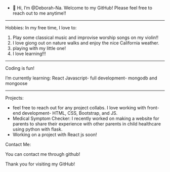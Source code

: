 - 👋 Hi, I’m @Deborah-Na. Welcome to my GitHub! Please feel free to reach out to me anytime!! 


-----------------
Hobbies: 
In my free time, I love to:

1. Play some classical music and improvise worship songs on my violin!!
2. I love giong out on nature walks and enjoy the nice California weather.
3. playing with my little one!
4. I love learning!!!

-----------------
Coding is fun!

I’m currently learning:
React Javascript- full development- mongodb and mongoose

-----------------
Projects:

- feel free to reach out for any project collabs. I love working with front-end development- HTML, CSS, Bootstrap, and JS.
- Medical Symptom Checker: I recently worked on making a website for parents to share their experience with other parents in child healthcare using python with flask.
- Working on a project with React js soon!

Contact Me:

You can contact me through github!

Thank you for visiting my GitHub!

<!---
Deborah-Na/Deborah-Na is a ✨ special ✨ repository because its `README.md` (this file) appears on your GitHub profile.
You can click the Preview link to take a look at your changes.
--->
